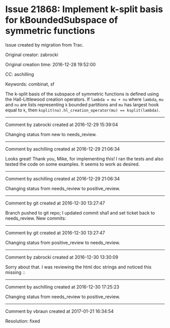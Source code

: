 # Issue 21868: Implement k-split basis for kBoundedSubspace of symmetric functions

Issue created by migration from Trac.

Original creator: zabrocki

Original creation time: 2016-12-28 19:52:00

CC:  aschilling

Keywords: combinat, sf

The k-split basis of the subspace of symmetric functions is defined using the Hall-Littlewood creation operators.  If `lambda = mu + nu` where `lambda`, `mu` and `nu` are lists representing `k` bounded partitions and `mu` has largest hook equal to `k`, then `ksplit(nu).hl_creation_operator(mu) == ksplit(lambda)`.


---

Comment by zabrocki created at 2016-12-29 15:39:04

Changing status from new to needs_review.


---

Comment by aschilling created at 2016-12-29 21:06:34

Looks great! Thank you, Mike, for implementing this! I ran the tests and also tested the code on some examples. It seems to work as desired.


---

Comment by aschilling created at 2016-12-29 21:06:34

Changing status from needs_review to positive_review.


---

Comment by git created at 2016-12-30 13:27:47

Branch pushed to git repo; I updated commit sha1 and set ticket back to needs_review. New commits:


---

Comment by git created at 2016-12-30 13:27:47

Changing status from positive_review to needs_review.


---

Comment by zabrocki created at 2016-12-30 13:30:09

Sorry about that.  I was reviewing the html doc strings and noticed this missing ::


---

Comment by aschilling created at 2016-12-30 17:25:23

Changing status from needs_review to positive_review.


---

Comment by vbraun created at 2017-01-21 16:34:54

Resolution: fixed
